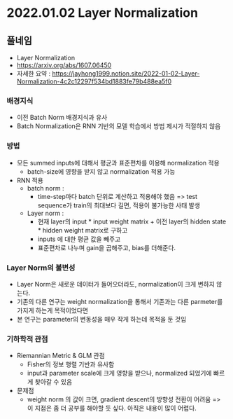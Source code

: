 # 2022.01.02 Layer Normalization

## 풀네임
- Layer Normalization
- https://arxiv.org/abs/1607.06450
- 자세한 요약 : https://jayhong1999.notion.site/2022-01-02-Layer-Normalization-4c2c12297f534bd1883fe79b488ea5f0

### 배경지식
- 이전 Batch Norm 배경지식과 유사
- Batch Normalization은 RNN 기반의 모델 학습에서 방법 제시가 적절하지 않음

### 방법
- 모든 summed inputs에 대해서 평균과 표준편차를 이용해 normalization 적용
    - batch-size에 영향을 받지 않고 normalization 적용 가능
- RNN 적용
    - batch norm : 
        - time-step마다 batch 단위로 계산하고 적용해야 했음
        => test sequence가 train의 최대보다 길면, 적용이 불가능한 사태 발생
    - Layer norm : 
        - 현재 layer의 input * input weight matrix + 이전 layer의 hidden state * hidden weight matrix로 구하고
        - inputs 에 대한 평균 값을 빼주고
        - 표준편차로 나누며 gain을 곱해주고, bias를 더해준다.

### Layer Norm의 불변성
- Layer Norm은 새로운 데이터가 들어오더라도, normalization이 크게 변하지 않는다.
- 기존의 다른 연구는 weight normalization을 통해서 기존과는 다른 parmeter를 가지게 하는게 목적이었다면
- 본 연구는 parameter의 변동성을 매우 작게 하는데 목적을 둔 것임

### 기하학적 관점
- Riemannian Metric & GLM 관점
    - Fisher의 정보 행렬 기반과 유사함
    - input과 parameter scale에 크게 영향을 받으나, normalized 되었기에 빠르게 찾아갈 수 있음
- 문제점
    - weight norm 의 값이 크면, gradient descent의 방향성 전환이 어려움
=> 이 지점은 좀 더 공부를 해야할 듯 싶다. 아직은 내용이 많이 어렵다.